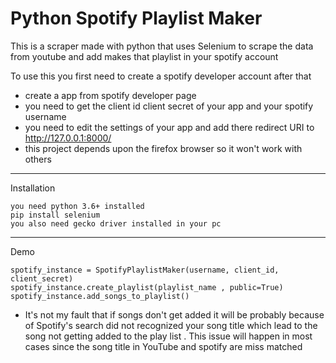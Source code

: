 # Python Spotify Playlist Maker

This is a scraper made with python that uses Selenium to scrape the data from youtube
and add makes that playlist in your spotify account

To use this you first need to create a spotify developer account after that

- create a app from spotify developer page
- you need to get the client id client secret of your app and your spotify username
- you need to edit the settings of your app and add there redirect URI to http://127.0.0.1:8000/
- this project depends upon the firefox browser so it won't work with others

---

Installation

```
you need python 3.6+ installed
pip install selenium
you also need gecko driver installed in your pc
```

---

Demo

```
spotify_instance = SpotifyPlaylistMaker(username, client_id, client_secret)
spotify_instance.create_playlist(playlist_name , public=True)
spotify_instance.add_songs_to_playlist()
```

- It's not my fault that if songs don't get added it will be probably because of Spotify's search did not recognized your song title which lead to the song not getting added to the play list . This issue will happen in most cases since the song title in YouTube and spotify are miss matched
